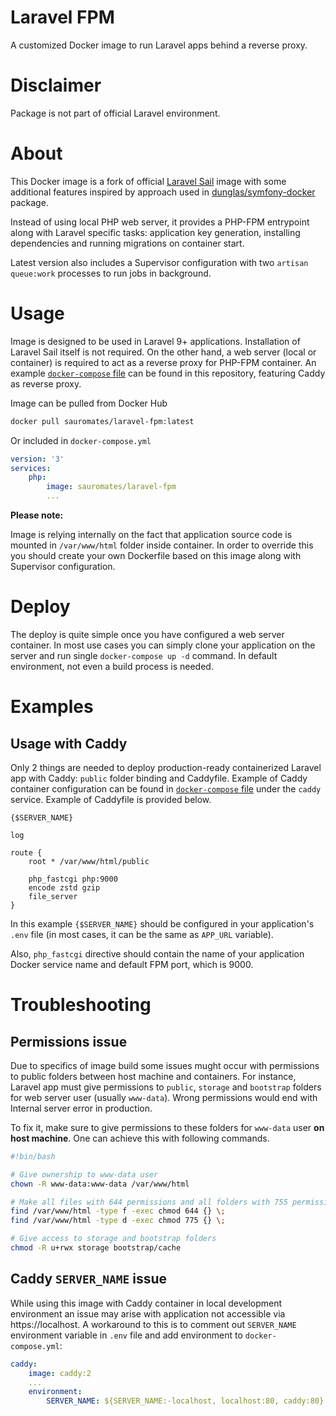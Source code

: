 # Laravel FPM

A customized Docker image to run Laravel apps behind a reverse proxy.

# Disclaimer

Package is not part of official Laravel environment.

# About

This Docker image is a fork of official [Laravel Sail](https://github.com/laravel/sail) image with some additional features inspired by approach used in [dunglas/symfony-docker](https://github.com/dunglas/symfony-docker) package.

Instead of using local PHP web server, it provides a PHP-FPM entrypoint along with Laravel specific tasks: application key generation, installing dependencies and running migrations on container start.

Latest version also includes a Supervisor configuration with two `artisan queue:work` processes to run jobs in background.

# Usage

Image is designed to be used in Laravel 9+ applications. Installation of Laravel Sail itself is not required. On the other hand, a web server (local or container) is required to act as a reverse proxy for PHP-FPM container. An example [`docker-compose` file](https://github.com/sauromates/laravel-fpm/blob/main/docker-compose.example.yml) can be found in this repository, featuring Caddy as reverse proxy.

Image can be pulled from Docker Hub

```bash
docker pull sauromates/laravel-fpm:latest
```

Or included in `docker-compose.yml`

```yml
version: '3'
services:
    php:
        image: sauromates/laravel-fpm
        ...
```

**Please note:**

Image is relying internally on the fact that application source code is mounted in `/var/www/html` folder inside container. In order to override this you should create your own Dockerfile based on this image along with Supervisor configuration.

# Deploy

The deploy is quite simple once you have configured a web server container. In most use cases you can simply clone your application on the server and run single `docker-compose up -d` command. In default environment, not even a build process is needed.

# Examples

## Usage with Caddy

Only 2 things are needed to deploy production-ready containerized Laravel app with Caddy: `public` folder binding and Caddyfile. Example of Caddy container configuration can be found in [`docker-compose` file](https://github.com/sauromates/laravel-fpm/blob/main/docker-compose.example.yml) under the `caddy` service. Example of Caddyfile is provided below.

```
{$SERVER_NAME}

log

route {
    root * /var/www/html/public

    php_fastcgi php:9000
    encode zstd gzip
    file_server
}
```

In this example `{$SERVER_NAME}` should be configured in your application's `.env` file (in most cases, it can be the same as `APP_URL` variable).

Also, `php_fastcgi` directive should contain the name of your application Docker service name and default FPM port, which is 9000.


# Troubleshooting

## Permissions issue

Due to specifics of image build some issues mught occur with permissions to public folders between host machine and containers. For instance, Laravel app must give permissions to `public`, `storage` and `bootstrap` folders for web server user (usually `www-data`). Wrong permissions would end with Internal server error in production.

To fix it, make sure to give permissions to these folders for `www-data` user **on host machine**. One can achieve this with following commands.

```bash
#!bin/bash

# Give ownership to www-data user
chown -R www-data:www-data /var/www/html

# Make all files with 644 permissions and all folders with 755 permissions
find /var/www/html -type f -exec chmod 644 {} \;
find /var/www/html -type d -exec chmod 775 {} \;

# Give access to storage and bootstrap folders
chmod -R u+rwx storage bootstrap/cache

```

## Caddy `SERVER_NAME` issue

While using this image with Caddy container in local development environment an issue may arise with application not accessible via https://localhost. A workaround to this is to comment out `SERVER_NAME` environment variable in `.env` file and add environment to `docker-compose.yml`:

```yml
caddy:
    image: caddy:2
    ...
    environment:
        SERVER_NAME: ${SERVER_NAME:-localhost, localhost:80, caddy:80}
```
